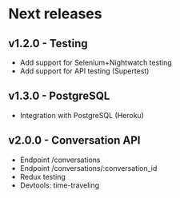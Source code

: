 # Next releases

## v1.2.0 - Testing

- Add support for Selenium+Nightwatch testing
- Add support for API testing (Supertest)

## v1.3.0 - PostgreSQL

- Integration with PostgreSQL (Heroku)

## v2.0.0 - Conversation API

- Endpoint /conversations
- Endpoint /conversations/:conversation_id
- Redux testing
- Devtools: time-traveling
